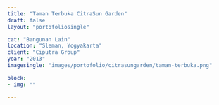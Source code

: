 ```yaml
---
title: "Taman Terbuka CitraSun Garden"
draft: false
layout: "portofoliosingle"

cat: "Bangunan Lain"
location: "Sleman, Yogyakarta"
client: "Ciputra Group"
year: "2013"
imagesingle: "images/portofolio/citrasungarden/taman-terbuka.png"

block:
- img: ""

---
```



